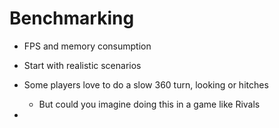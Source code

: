 
# Benchmarking
- FPS and memory consumption
- Start with realistic scenarios

- Some players love to do a slow 360 turn, looking or hitches
	- But could you imagine doing this in a game like Rivals
- 
